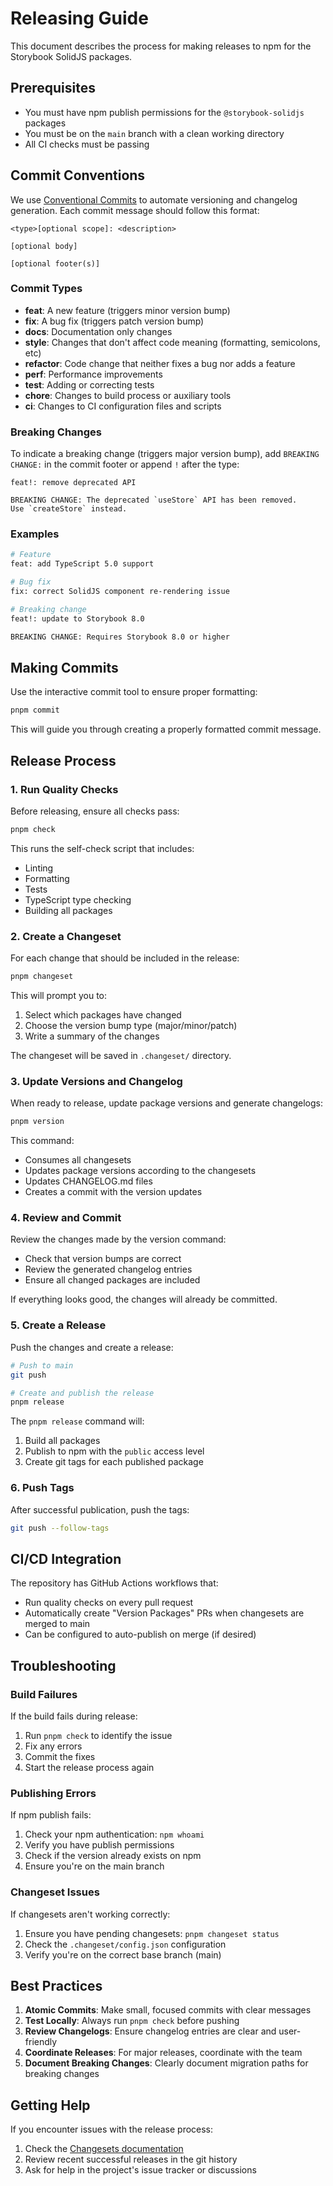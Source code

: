 # Releasing Guide

This document describes the process for making releases to npm for the Storybook SolidJS packages.

## Prerequisites

- You must have npm publish permissions for the `@storybook-solidjs` packages
- You must be on the `main` branch with a clean working directory
- All CI checks must be passing

## Commit Conventions

We use [Conventional Commits](https://www.conventionalcommits.org/) to automate versioning and changelog generation. Each commit message should follow this format:

```
<type>[optional scope]: <description>

[optional body]

[optional footer(s)]
```

### Commit Types

- **feat**: A new feature (triggers minor version bump)
- **fix**: A bug fix (triggers patch version bump)
- **docs**: Documentation only changes
- **style**: Changes that don't affect code meaning (formatting, semicolons, etc)
- **refactor**: Code change that neither fixes a bug nor adds a feature
- **perf**: Performance improvements
- **test**: Adding or correcting tests
- **chore**: Changes to build process or auxiliary tools
- **ci**: Changes to CI configuration files and scripts

### Breaking Changes

To indicate a breaking change (triggers major version bump), add `BREAKING CHANGE:` in the commit footer or append `!` after the type:

```
feat!: remove deprecated API

BREAKING CHANGE: The deprecated `useStore` API has been removed.
Use `createStore` instead.
```

### Examples

```bash
# Feature
feat: add TypeScript 5.0 support

# Bug fix
fix: correct SolidJS component re-rendering issue

# Breaking change
feat!: update to Storybook 8.0

BREAKING CHANGE: Requires Storybook 8.0 or higher
```

## Making Commits

Use the interactive commit tool to ensure proper formatting:

```bash
pnpm commit
```

This will guide you through creating a properly formatted commit message.

## Release Process

### 1. Run Quality Checks

Before releasing, ensure all checks pass:

```bash
pnpm check
```

This runs the self-check script that includes:

- Linting
- Formatting
- Tests
- TypeScript type checking
- Building all packages

### 2. Create a Changeset

For each change that should be included in the release:

```bash
pnpm changeset
```

This will prompt you to:

1. Select which packages have changed
2. Choose the version bump type (major/minor/patch)
3. Write a summary of the changes

The changeset will be saved in `.changeset/` directory.

### 3. Update Versions and Changelog

When ready to release, update package versions and generate changelogs:

```bash
pnpm version
```

This command:

- Consumes all changesets
- Updates package versions according to the changesets
- Updates CHANGELOG.md files
- Creates a commit with the version updates

### 4. Review and Commit

Review the changes made by the version command:

- Check that version bumps are correct
- Review the generated changelog entries
- Ensure all changed packages are included

If everything looks good, the changes will already be committed.

### 5. Create a Release

Push the changes and create a release:

```bash
# Push to main
git push

# Create and publish the release
pnpm release
```

The `pnpm release` command will:

1. Build all packages
2. Publish to npm with the `public` access level
3. Create git tags for each published package

### 6. Push Tags

After successful publication, push the tags:

```bash
git push --follow-tags
```

## CI/CD Integration

The repository has GitHub Actions workflows that:

- Run quality checks on every pull request
- Automatically create "Version Packages" PRs when changesets are merged to main
- Can be configured to auto-publish on merge (if desired)

## Troubleshooting

### Build Failures

If the build fails during release:

1. Run `pnpm check` to identify the issue
2. Fix any errors
3. Commit the fixes
4. Start the release process again

### Publishing Errors

If npm publish fails:

1. Check your npm authentication: `npm whoami`
2. Verify you have publish permissions
3. Check if the version already exists on npm
4. Ensure you're on the main branch

### Changeset Issues

If changesets aren't working correctly:

1. Ensure you have pending changesets: `pnpm changeset status`
2. Check the `.changeset/config.json` configuration
3. Verify you're on the correct base branch (main)

## Best Practices

1. **Atomic Commits**: Make small, focused commits with clear messages
2. **Test Locally**: Always run `pnpm check` before pushing
3. **Review Changelogs**: Ensure changelog entries are clear and user-friendly
4. **Coordinate Releases**: For major releases, coordinate with the team
5. **Document Breaking Changes**: Clearly document migration paths for breaking changes

## Getting Help

If you encounter issues with the release process:

1. Check the [Changesets documentation](https://github.com/changesets/changesets)
2. Review recent successful releases in the git history
3. Ask for help in the project's issue tracker or discussions
